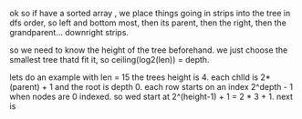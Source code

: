 
ok so if have a sorted array , we place things going in strips into the tree in dfs order,
so left and bottom most, then its parent, then the right, then the grandparent... downright strips.

so we need to know the height of the tree beforehand. we just choose the smallest tree thatd fit it, so 
ceiling(log2(len)) = depth. 

lets do an example with len = 15
the trees height is 4.
each chlld is 2*(parent) + 1 and the root is depth 0.
each row starts on an index 2^depth - 1 when nodes are 0 indexed. 
so wed start at 2^(height-1) + 1 = 2 * 3 + 1. 
next is 